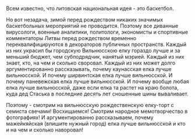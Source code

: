 Всем известно, что литовская национальная идея - это баскетбол. 

Но вот незадача, зимой перед рождеством никаких значимых баскетбольных мероприятий не проводится. Поэтому все диванные вирусологи, военные аналитики, политологи, экономисты и спортивные комментаторы Литвы перед рождеством временно переквалифицируются в декораторов публичных пространств. Каждый из них украсил бы городскую Вильнюсскою елку гораздо лучше и за меньший бюджет, чем субподрядчик, нанятый мэрией. Каждый из них знает, кто, на чем и сколько своровал. Каждый из них может долго аргументированно рассказывать, почему каунасская елка лучше вильнюсской. И почему ширвинтская елка лучше вильнюсской. И почему паневежская елка лучше вильнюсской. И почему вообще любая елка лучше вильнюсской, даже если елка та растет на краю болота, куда дед Стаська в последние десять лет сношенные шины вываливает.

Поэтому - смотрим на вильнюсскую рождественскую елку-торт с семиста свечами! Восхищаемся! Смотрим народное мемотворчество в фотографиях! И аргументированно рассказываем, почему мажейкяйская (впишите нужный город) елка лучше вильнюсской и кто и на чем и сколько наворовал!


